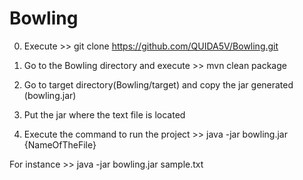 # Bowling
0. Execute >> git clone https://github.com/QUIDA5V/Bowling.git

1. Go to the Bowling directory and execute >> mvn clean package 

2. Go to target directory(Bowling/target) and copy the jar generated (bowling.jar)

3. Put the jar where the text file is located 

4. Execute the command to run the project >> java -jar bowling.jar {NameOfTheFile}

For instance >> java -jar bowling.jar sample.txt
   
